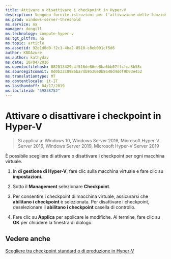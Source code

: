 ```yaml
---
title: Attivare o disattivare i checkpoint in Hyper-V
description: Vengono fornite istruzioni per l'attivazione delle funzionalità di checkpoint o la disattivazione.
ms.prod: windows-server-threshold
ms.service: na
manager: dongill
ms.technology: compute-hyper-v
ms.tgt_pltfrm: na
ms.topic: article
ms.assetid: 92e1d0d0-f2c1-4ba2-8510-c8eb091cf5d6
author: KBDAzure
ms.author: kathydav
ms.date: 10/04/2016
ms.openlocfilehash: 082013429c4f516de86ee8ba6bb07ffcfca8b58c
ms.sourcegitcommit: 0d0b32c8986ba7db9536e0b8648d4ddf9b03e452
ms.translationtype: MT
ms.contentlocale: it-IT
ms.lasthandoff: 04/17/2019
ms.locfileid: "59838752"
---
```

# <a name="enable-or-disable-checkpoints-in-hyper-v"></a>Attivare o disattivare i checkpoint in Hyper-V

>Si applica a: Windows 10, Windows Server 2016, Microsoft Hyper-V Server 2016, Windows Server 2019, Microsoft Hyper-V Server 2019
  
È possibile scegliere di attivare o disattivare i checkpoint per ogni macchina virtuale.  
  
1.  In **di gestione di Hyper-V**, fare clic sulla macchina virtuale e fare clic su **impostazioni**.  
  
2.  Sotto il **Management** selezionare **Checkpoint**.  
  
3.  Per consentire i checkpoint di macchina virtuale, assicurarsi che **abilitano i checkpoint** è selezionata. Per disattivare i checkpoint, deselezionare il **abilitano i checkpoint** casella di controllo.  
  
4.  Fare clic su **Applica** per applicare le modifiche. Al termine, fare clic su **OK** per chiudere la finestra di dialogo.  
  
## <a name="see-also"></a>Vedere anche  
  
[Scegliere tra checkpoint standard o di produzione in Hyper-V](Choose-between-standard-or-production-checkpoints-in-Hyper-V.md)  


